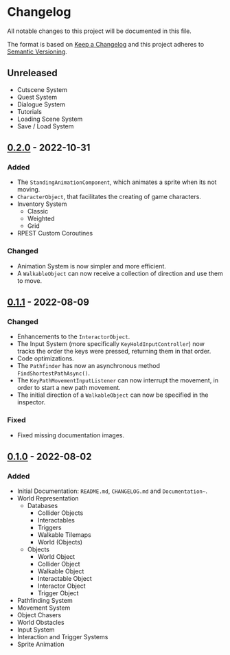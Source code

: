 # Changelog
All notable changes to this project will be documented in this file.

The format is based on [Keep a Changelog](https://keepachangelog.com/en/1.0.0/)
and this project adheres to [Semantic Versioning](https://semver.org/spec/v2.0.0.html).

## Unreleased

- Cutscene System
- Quest System
- Dialogue System
- Tutorials
- Loading Scene System
- Save / Load System

## [0.2.0] - 2022-10-31
### Added
- The `StandingAnimationComponent`, which animates a sprite when its not moving.
- `CharacterObject`, that facilitates the creating of game characters.
- Inventory System
    - Classic
    - Weighted
    - Grid
- RPEST Custom Coroutines

### Changed
- Animation System is now simpler and more efficient.
- A `WalkableObject` can now receive a collection of direction and use them to move.

## [0.1.1] - 2022-08-09
### Changed
- Enhancements to the `InteractorObject`.
- The Input System (more specifically `KeyHoldInputController`) now tracks the order the keys were pressed, returning them in that order.
- Code optimizations.
- The `Pathfinder` has now an asynchronous method `FindShortestPathAsync()`.
- The `KeyPathMovementInputListener` can now interrupt the movement, in order to start a new path movement.
- The initial direction of a `WalkableObject` can now be specified in the inspector.

### Fixed
- Fixed missing documentation images.

## [0.1.0] - 2022-08-02
### Added
- Initial Documentation: `README.md`, `CHANGELOG.md` and `Documentation~`.
- World Representation
    - Databases
        - Collider Objects
        - Interactables
        - Triggers
        - Walkable Tilemaps
        - World (Objects)
    - Objects
        - World Object
        - Collider Object
        - Walkable Object
        - Interactable Object
        - Interactor Object
        - Trigger Object
- Pathfinding System
- Movement System
- Object Chasers
- World Obstacles
- Input System
- Interaction and Trigger Systems
- Sprite Animation

[0.2.0]: https://github.com/skeltechnology/RPEST/releases/tag/v0.2.0
[0.1.1]: https://github.com/skeltechnology/RPEST/releases/tag/v0.1.1
[0.1.0]: https://github.com/skeltechnology/RPEST/releases/tag/v0.1.0
